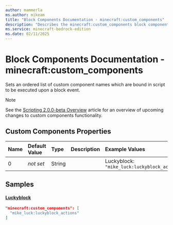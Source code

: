```yaml
---
author: mammerla
ms.author: mikeam
title: "Block Components Documentation - minecraft:custom_components"
description: "Describes the minecraft:custom_components block component"
ms.service: minecraft-bedrock-edition
ms.date: 02/11/2025 
---
```


# Block Components Documentation - minecraft:custom_components

Sets an ordered list of custom component names which are bound in script to be executed upon a block event.

> [!Note]
> See the [Scripting 2.0.0-beta Overview](https://learn.microsoft.com/minecraft/creator/documents/scriptingv2.0.0overview) article for an overview of upcoming changes to custom components functionality.


## Custom Components Properties

|Name       |Default Value |Type |Description |Example Values |
|:----------|:-------------|:----|:-----------|:------------- |
| 0 | *not set* | String |  | Luckyblock: `"mike_luck:luckyblock_actions"` | 

## Samples

#### [Luckyblock](https://github.com/microsoft/minecraft-samples/tree/main/lucky_block/version_1/behavior_packs/mike_luck/blocks/luckyblock.json)


```json
"minecraft:custom_components": [
  "mike_luck:luckyblock_actions"
]
```
